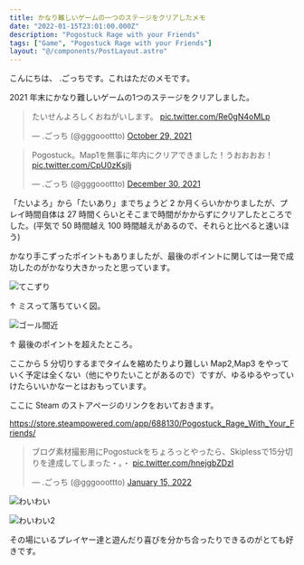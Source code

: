 ```yaml
---
title: かなり難しいゲームの一つのステージをクリアしたメモ
date: "2022-01-15T23:01:00.000Z"
description: "Pogostuck Rage with your Friends"
tags: ["Game", "Pogostuck Rage with your Friends"]
layout: "@/components/PostLayout.astro"
---
```


こんにちは、 .ごっちです。これはただのメモです。

2021 年末にかなり難しいゲームの1つのステージをクリアしました。

<blockquote class="twitter-tweet"><p lang="ja" dir="ltr">たいせんよろしくおねがいします。 <a href="https://t.co/Re0gN4oMLp">pic.twitter.com/Re0gN4oMLp</a></p>&mdash; .ごっち (@gggooottto) <a href="https://twitter.com/gggooottto/status/1454030188447100930?ref_src=twsrc%5Etfw">October 29, 2021</a></blockquote>

<blockquote class="twitter-tweet"><p lang="ja" dir="ltr">Pogostuck。Map1を無事に年内にクリアできました！うおおおお！ <a href="https://t.co/CpU0zKsjlj">pic.twitter.com/CpU0zKsjlj</a></p>&mdash; .ごっち (@gggooottto) <a href="https://twitter.com/gggooottto/status/1476411547958546433?ref_src=twsrc%5Etfw">December 30, 2021</a></blockquote>

「たいよろ」から「たいあり」までちょうど 2 か月くらいかかりましたが、プレイ時間自体は 27 時間くらいとそこまで時間がかからずにクリアしたところでした。(平気で 50 時間越え 100 時間越えがあるので、それらと比べると速いほう)

かなり手こずったポイントもありましたが、最後のポイントに関しては一発で成功したのがかなり大きかったと思っています。

![てこずり](/blog/assets/images//posts/20220115-difficult-game-p/20211227225751_1.jpg)

↑ ミスって落ちていく図。

![ゴール間近](/blog/assets/images//posts/20220115-difficult-game-p/20211230124936_1.jpg)

↑ 最後のポイントを超えたところ。

ここから 5 分切りするまでタイムを縮めたりより難しい Map2,Map3 をやっていく予定は全くない（他にやりたいことがあるので）ですが、ゆるゆるやっていけたらいいかなーとはおもっています。

ここに Steam のストアページのリンクをおいておきます。

https://store.steampowered.com/app/688130/Pogostuck_Rage_With_Your_Friends/

<blockquote class="twitter-tweet"><p lang="ja" dir="ltr">ブログ素材撮影用にPogostuckをちょろっとやったら、Skiplessで15分切りを達成してしまった・。・ <a href="https://t.co/hnejgbZDzI">pic.twitter.com/hnejgbZDzI</a></p>&mdash; .ごっち (@gggooottto) <a href="https://twitter.com/gggooottto/status/1482339682260176896?ref_src=twsrc%5Etfw">January 15, 2022</a></blockquote>

![わいわい](/blog/assets/images//posts/20220115-difficult-game-p/20211219151809_1.jpg)

![わいわい2](/blog/assets/images//posts/20220115-difficult-game-p/20211230131242_1.jpg)

その場にいるプレイヤー達と遊んだり喜びを分かち合ったりできるのがとても好きです。
